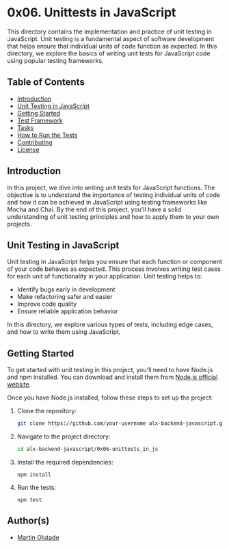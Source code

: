 # 0x06. Unittests in JavaScript

This directory contains the implementation and practice of unit testing in JavaScript. Unit testing is a fundamental aspect of software development that helps ensure that individual units of code function as expected. In this directory, we explore the basics of writing unit tests for JavaScript code using popular testing frameworks.

## Table of Contents

- [Introduction](#introduction)
- [Unit Testing in JavaScript](#unit-testing-in-javascript)
- [Getting Started](#getting-started)
- [Test Framework](#test-framework)
- [Tasks](#tasks)
- [How to Run the Tests](#how-to-run-the-tests)
- [Contributing](#contributing)
- [License](#license)

## Introduction

In this project, we dive into writing unit tests for JavaScript functions. The objective is to understand the importance of testing individual units of code and how it can be achieved in JavaScript using testing frameworks like Mocha and Chai. By the end of this project, you'll have a solid understanding of unit testing principles and how to apply them to your own projects.

## Unit Testing in JavaScript

Unit testing in JavaScript helps you ensure that each function or component of your code behaves as expected. This process involves writing test cases for each unit of functionality in your application. Unit testing helps to:

- Identify bugs early in development
- Make refactoring safer and easier
- Improve code quality
- Ensure reliable application behavior

In this directory, we explore various types of tests, including edge cases, and how to write them using JavaScript.

## Getting Started

To get started with unit testing in this project, you'll need to have Node.js and npm installed. You can download and install them from [Node.js official website](https://nodejs.org/).

Once you have Node.js installed, follow these steps to set up the project:

1. Clone the repository:

   ```bash
   git clone https://github.com/your-username alx-backend-javascript.git
    ```

2. Navigate to the project directory:

    ```bash
    cd alx-backend-javascript/0x06-unittests_in_js

    ```

3. Install the required dependencies:

    ```
    npm install
    ```

4. Run the tests:

    ```
    npm test
    ```

## Author(s)

- [Martin Olutade](https://github.com/silgenius/)